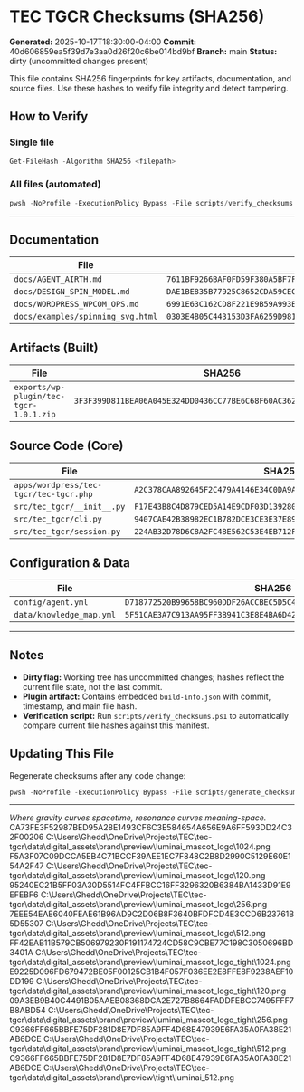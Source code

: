 # TEC TGCR Checksums (SHA256)

**Generated:** 2025-10-17T18:30:00-04:00
**Commit:** 40d606859ea5f39d7e3aa0d26f20c6be014bd9bf
**Branch:** main
**Status:** dirty (uncommitted changes present)

This file contains SHA256 fingerprints for key artifacts, documentation, and source files. Use these hashes to verify file integrity and detect tampering.

## How to Verify

### Single file

```powershell
Get-FileHash -Algorithm SHA256 <filepath>
```

### All files (automated)

```powershell
pwsh -NoProfile -ExecutionPolicy Bypass -File scripts/verify_checksums.ps1
```

---

## Documentation

| File | SHA256 |
|------|--------|
| `docs/AGENT_AIRTH.md` | `7611BF9266BAF0FD59F380A5BF7FE1EA90A2CBE08224193536C4C7581285354E` |
| `docs/DESIGN_SPIN_MODEL.md` | `DAE1BE835B77925C8652CDA59CEC5BD2110264928FA42A8FB082519DD8C87BBF` |
| `docs/WORDPRESS_WPCOM_OPS.md` | `6991E63C162CD8F221E9B59A993BB4C3D8C5C3AA63F039259FC940FA0025ECFC` |
| `docs/examples/spinning_svg.html` | `0303E4B05C443153D3FA6259D9810596FC1850A86B39D3A26E11B55B2CE6A63E` |

## Artifacts (Built)

| File | SHA256 |
|------|--------|
| `exports/wp-plugin/tec-tgcr-1.0.1.zip` | `3F3F399D811BEA06A045E324DD0436CC77BE6C68F60AC3627158039C21F8FC30` |

## Source Code (Core)

| File | SHA256 |
|------|--------|
| `apps/wordpress/tec-tgcr/tec-tgcr.php` | `A2C378CAA892645F2C479A4146E34C0DA9A1C4BEBF2EFC773EEBA591E36CBEAC` |
| `src/tec_tgcr/__init__.py` | `F17E43B8C4D879CED5A14E9CDF03D139280416FDC3E2B09C658D30C1280736BD` |
| `src/tec_tgcr/cli.py` | `9407CAE42B38982EC1B782DCE3CE3E37E89049D8B48C0D3B8F65767B75A71794` |
| `src/tec_tgcr/session.py` | `224AB32D78D6C8A2FC48E562C53E4EB712F29E61AEE5AFD338EB91F8617AB923` |

## Configuration & Data

| File | SHA256 |
|------|--------|
| `config/agent.yml` | `D718772520B99658BC960DDF26ACCBEC5D5C41DA4877FB33E9BAA348F01CBD2A` |
| `data/knowledge_map.yml` | `5F51CAE3A7C913AA95FF3B941C3E8E4BA6D4236457D0C3811B6C357026476B41` |

---

## Notes

- **Dirty flag:** Working tree has uncommitted changes; hashes reflect the current file state, not the last commit.
- **Plugin artifact:** Contains embedded `build-info.json` with commit, timestamp, and main file hash.
- **Verification script:** Run `scripts/verify_checksums.ps1` to automatically compare current file hashes against this manifest.

## Updating This File

Regenerate checksums after any code change:

```powershell
pwsh -NoProfile -ExecutionPolicy Bypass -File scripts/generate_checksums.ps1
```

---

*Where gravity curves spacetime, resonance curves meaning-space.*
CA73FE3F52987BED95A28E1493CF6C3E584654A656E9A6FF593DD24C32F00206  C:\Users\Ghedd\OneDrive\Projects\TEC\tec-tgcr\data\digital_assets\brand\preview\luminai_mascot_logo\1024.png
F5A3F07C09DCCA5EB4C71BCCF39AEE1EC7F848C2B8D2990C5129E60E154A2F47  C:\Users\Ghedd\OneDrive\Projects\TEC\tec-tgcr\data\digital_assets\brand\preview\luminai_mascot_logo\120.png
95240EC21B5FF03A30D5514FC4FFBCC16FF3296320B6384BA1433D91E9EFEBF6  C:\Users\Ghedd\OneDrive\Projects\TEC\tec-tgcr\data\digital_assets\brand\preview\luminai_mascot_logo\256.png
7EEE54EAE6040FEAE61B96AD9C2D06B8F3640BFDFCD4E3CCD6B23761B5D55307  C:\Users\Ghedd\OneDrive\Projects\TEC\tec-tgcr\data\digital_assets\brand\preview\luminai_mascot_logo\512.png
FF42EAB11B579CB506979230F191174724CD58C9CBE77C198C3050696BD3401A  C:\Users\Ghedd\OneDrive\Projects\TEC\tec-tgcr\data\digital_assets\brand\preview\luminai_mascot_logo_tight\1024.png
E9225D096FD679472BE05F00125CB1B4F057F036EE2E8FFE8F9238AEF10DD199  C:\Users\Ghedd\OneDrive\Projects\TEC\tec-tgcr\data\digital_assets\brand\preview\luminai_mascot_logo_tight\120.png
09A3EB9B40C4491B05AAEB08368DCA2E727B8664FADDFEBCC7495FFF7B8ABD54  C:\Users\Ghedd\OneDrive\Projects\TEC\tec-tgcr\data\digital_assets\brand\preview\luminai_mascot_logo_tight\256.png
C9366FF665BBFE75DF281D8E7DF85A9FF4D68E47939E6FA35A0FA38E21AB6DCE  C:\Users\Ghedd\OneDrive\Projects\TEC\tec-tgcr\data\digital_assets\brand\preview\luminai_mascot_logo_tight\512.png
C9366FF665BBFE75DF281D8E7DF85A9FF4D68E47939E6FA35A0FA38E21AB6DCE  C:\Users\Ghedd\OneDrive\Projects\TEC\tec-tgcr\data\digital_assets\brand\preview\tight\luminai_512.png

